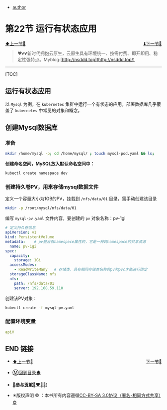 + [author](http://nsddd.top)

# 第22节 运行有状态应用

<div><a href = '21.md' style='float:left'>⬆️上一节🔗  </a><a href = '23.md' style='float: right'>  ⬇️下一节🔗</a></div>
<br>

> ❤️💕💕新时代拥抱云原生，云原生具有环境统一、按需付费、即开即用、稳定性强特点。Myblog:[http://nsddd.top](http://nsddd.top/)

---
[TOC]

## 运行有状态应用

以 `Mysql` 为例，在 `kubernetes` 集群中运行一个有状态的应用，部署数据库几乎覆盖了 `kubernetes` 中常见的对象和概念。



## 创建Mysql数据库

### 准备

```bash
mkdir /home/mysql -p; cd /home/mysql/ ; touch mysql-pod.yaml && ls;
```



**创建命名空间，MySQL放入默认命名空间中：**

```bash
kubectl create namespace dev
```



### 创建持久卷PV，用来存储mysql数据文件

定义一个容量大小为1GB的PV，挂载到 `/nfs/data/01` 目录，需手动创建该目录

```bash
mkdir -p /root/mysql/nfs/data/01
```



编写 `mysql-pv.yaml` 文件内容，要创建的 `pv` 对象名称：pv-1gi

```yaml
# 定义持久卷信息
apiVersion: v1
kind: PersistentVolume
metadata:    # pv是没有namespace属性的，它是一种跨namespace的共享资源
  name: pv-1gi
spec:
  capacity:
    storage: 1Gi
  accessModes:
    - ReadWriteMany   # 存储类，具有相同存储类名称的pv和pvc才能进行绑定
  storageClassName: nfs
  nfs:
    path: /nfs/data/01
    server: 192.168.59.110
```



创建该PV对象：

```bash
kubectl create -f mysql-pv.yaml
```





### 配置环境变量

```yaml
apiV
```



## END 链接
<ul><li><div><a href = '21.md' style='float:left'>⬆️上一节🔗  </a><a href = '23.md' style='float: right'>  ️下一节🔗</a></div></li></ul>

+ [Ⓜ️回到目录🏠](../README.md)

+ [**🫵参与贡献💞❤️‍🔥💖**](https://nsddd.top/archives/contributors))

+ ✴️版权声明 &copy; ：本书所有内容遵循[CC-BY-SA 3.0协议（署名-相同方式共享）&copy;](http://zh.wikipedia.org/wiki/Wikipedia:CC-by-sa-3.0协议文本) 

